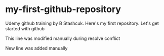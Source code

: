 # my-first-github-repository
Udemy github training by B Stashcuk. Here's my first repository. Let's get started with github

This line was modified manually during resolve conflict

New line was added manually